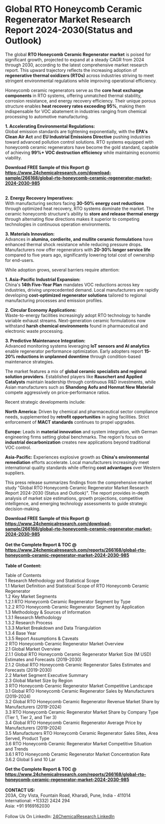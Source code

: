 <h1>Global RTO Honeycomb Ceramic Regenerator Market Research Report 2024-2030(Status and Outlook)</h1><p>The global <strong>RTO Honeycomb Ceramic Regenerator market</strong> is poised for significant growth, projected to expand at a steady CAGR from 2024 through 2030, according to the latest comprehensive market research report. This upward trajectory reflects the increasing adoption of <strong>regenerative thermal oxidizers (RTOs)</strong> across industries striving to meet stringent environmental regulations while improving operational efficiency.</p><p>Honeycomb ceramic regenerators serve as the <strong>core heat exchange components</strong> in RTO systems, offering unmatched thermal stability, corrosion resistance, and energy recovery efficiency. Their unique porous structure enables <strong>heat recovery rates exceeding 95%</strong>, making them indispensable for VOC abatement in industries ranging from chemical processing to automotive manufacturing.</p><p><strong>1. Accelerating Environmental Regulations:</strong><br>
Global emission standards are tightening exponentially, with the <strong>EPA's Clean Air Act</strong> and <strong>EU Industrial Emissions Directive</strong> pushing industries toward advanced pollution control solutions. RTO systems equipped with honeycomb ceramic regenerators have become the gold standard, capable of achieving <strong>99%+ VOC destruction efficiency</strong> while maintaining economic viability.</p><div><b>Download FREE Sample of this Report @ 
            <a href="https://www.24chemicalresearch.com/download-sample/266168/global-rto-honeycomb-ceramic-regenerator-market-2024-2030-985">
            https://www.24chemicalresearch.com/download-sample/266168/global-rto-honeycomb-ceramic-regenerator-market-2024-2030-985</a></b></div><br><p><strong>2. Energy Recovery Imperatives:</strong><br>
With manufacturing sectors facing <strong>30-50% energy cost reductions</strong> through optimized heat recovery, RTO systems dominate the market. The ceramic honeycomb structure's ability to <strong>store and release thermal energy</strong> through alternating flow directions makes it superior to competing technologies in continuous operation environments.</p><p><strong>3. Materials Innovation:</strong><br>
Advances in <strong>alumina, cordierite, and mullite ceramic formulations</strong> have enhanced thermal shock resistance while reducing pressure drops. Manufacturers now offer regenerators with <strong>20-30% longer service life</strong> compared to five years ago, significantly lowering total cost of ownership for end-users.</p><p>While adoption grows, several barriers require attention:</p><p><strong>1. Asia-Pacific Industrial Expansion:</strong><br>
China's <strong>14th Five-Year Plan</strong> mandates VOC reductions across key industries, driving unprecedented demand. Local manufacturers are rapidly developing <strong>cost-optimized regenerator solutions</strong> tailored to regional manufacturing processes and emission profiles.</p><p><strong>2. Circular Economy Applications:</strong><br>
Waste-to-energy facilities increasingly adopt RTO technology to handle variable exhaust streams. Next-generation ceramic formulations now withstand <strong>harsh chemical environments</strong> found in pharmaceutical and electronic waste processing.</p><p><strong>3. Predictive Maintenance Integration:</strong><br>
Advanced monitoring systems leveraging <strong>IoT sensors and AI analytics</strong> enable regenerator performance optimization. Early adopters report <strong>15-20% reductions in unplanned downtime</strong> through condition-based maintenance strategies.</p><p>The market features a mix of <strong>global ceramic specialists and regional solution providers</strong>. Established players like <strong>Rauschert and Applied Catalysts</strong> maintain leadership through continuous R&amp;D investments, while Asian manufacturers such as <strong>Shandong Aofu and Honmat New Material</strong> compete aggressively on price-performance ratios.</p><p>Recent strategic developments include:</p><p><strong>North America:</strong> Driven by chemical and pharmaceutical sector compliance needs, supplemented by <strong>retrofit opportunities</strong> in aging facilities. Strict enforcement of <strong>MACT standards</strong> continues to propel upgrades.</p><p><strong>Europe:</strong> Leads in <strong>material innovation</strong> and system integration, with German engineering firms setting global benchmarks. The region's focus on <strong>industrial decarbonization</strong> creates new applications beyond traditional VOC control.</p><p><strong>Asia-Pacific:</strong> Experiences explosive growth as <strong>China's environmental remediation</strong> efforts accelerate. Local manufacturers increasingly meet international quality standards while offering <strong>cost advantages</strong> over Western suppliers.</p><p>This press release summarizes findings from the comprehensive market study "Global RTO Honeycomb Ceramic Regenerator Market Research Report 2024-2030 (Status and Outlook)". The report provides in-depth analysis of market size estimations, growth projections, competitive intelligence, and emerging technology assessments to guide strategic decision-making.</p><div><b>Download FREE Sample of this Report @ 
            <a href="https://www.24chemicalresearch.com/download-sample/266168/global-rto-honeycomb-ceramic-regenerator-market-2024-2030-985">
            https://www.24chemicalresearch.com/download-sample/266168/global-rto-honeycomb-ceramic-regenerator-market-2024-2030-985</a></b></div><br><div><b>Get the Complete Report & TOC @ 
            <a href="https://www.24chemicalresearch.com/reports/266168/global-rto-honeycomb-ceramic-regenerator-market-2024-2030-985">
            https://www.24chemicalresearch.com/reports/266168/global-rto-honeycomb-ceramic-regenerator-market-2024-2030-985</a></b></div><br>
            <b>Table of Content:</b><p>Table of Contents<br />
1 Research Methodology and Statistical Scope<br />
1.1 Market Definition and Statistical Scope of RTO Honeycomb Ceramic Regenerator<br />
1.2 Key Market Segments<br />
1.2.1 RTO Honeycomb Ceramic Regenerator Segment by Type<br />
1.2.2 RTO Honeycomb Ceramic Regenerator Segment by Application<br />
1.3 Methodology & Sources of Information<br />
1.3.1 Research Methodology<br />
1.3.2 Research Process<br />
1.3.3 Market Breakdown and Data Triangulation<br />
1.3.4 Base Year<br />
1.3.5 Report Assumptions & Caveats<br />
2 RTO Honeycomb Ceramic Regenerator Market Overview<br />
2.1 Global Market Overview<br />
2.1.1 Global RTO Honeycomb Ceramic Regenerator Market Size (M USD) Estimates and Forecasts (2019-2030)<br />
2.1.2 Global RTO Honeycomb Ceramic Regenerator Sales Estimates and Forecasts (2019-2030)<br />
2.2 Market Segment Executive Summary<br />
2.3 Global Market Size by Region<br />
3 RTO Honeycomb Ceramic Regenerator Market Competitive Landscape<br />
3.1 Global RTO Honeycomb Ceramic Regenerator Sales by Manufacturers (2019-2024)<br />
3.2 Global RTO Honeycomb Ceramic Regenerator Revenue Market Share by Manufacturers (2019-2024)<br />
3.3 RTO Honeycomb Ceramic Regenerator Market Share by Company Type (Tier 1, Tier 2, and Tier 3)<br />
3.4 Global RTO Honeycomb Ceramic Regenerator Average Price by Manufacturers (2019-2024)<br />
3.5 Manufacturers RTO Honeycomb Ceramic Regenerator Sales Sites, Area Served, Product Type<br />
3.6 RTO Honeycomb Ceramic Regenerator Market Competitive Situation and Trends<br />
3.6.1 RTO Honeycomb Ceramic Regenerator Market Concentration Rate<br />
3.6.2 Global 5 and 10 Lar</p><div><b>Get the Complete Report & TOC @ 
            <a href="https://www.24chemicalresearch.com/reports/266168/global-rto-honeycomb-ceramic-regenerator-market-2024-2030-985">
            https://www.24chemicalresearch.com/reports/266168/global-rto-honeycomb-ceramic-regenerator-market-2024-2030-985</a></b></div><br><b>CONTACT US:</b><br>
            203A, City Vista, Fountain Road, Kharadi, Pune, India - 411014<br>
            International: +1(332) 2424 294<br>
            Asia: +91 9169162030 <br><br>
            Follow Us On LinkedIn: <a href="https://www.linkedin.com/company/24chemicalresearch/">24ChemicalResearch LinkedIn</a>